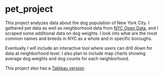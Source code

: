 # pet_project
This project analyzes data about the dog population of New York City.
I gathered pet data as well as neighborhood data from [NYC Open Data](https://opendata.cityofnewyork.us/), and I scraped some additional data on dog weights. I look into what are the most common names and breeds in NYC as a whole and in specific boroughs.

Eventually I will include an interactive tool where users can drill down for data at neighborhood level. I also plan to include map charts showing average dog weights and dog counts for each neighborhood. 

This project also has a [Tableau version](https://public.tableau.com/profile/bogdan.rabanca#!/vizhome/dogsofnewyork3/Story1).
